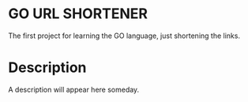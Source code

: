 # GO URL SHORTENER

The first project for learning the GO language, just shortening the links.

# Description

A description will appear here someday.
